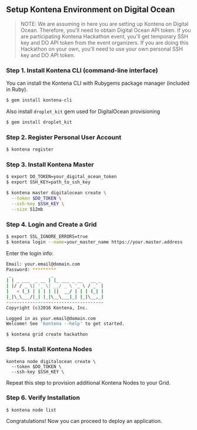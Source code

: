 ## Setup Kontena Environment on Digital Ocean

> NOTE: We are assuming in here you are setting up Kontena on Digital Ocean. Therefore, you'll need to obtain Digital Ocean API token. If you are participating Kontena Hackathon event, you'll get temporary SSH key and DO API token from the event organizers. If you are doing this Hackathon on your own, you'll need to use your own personal SSH key and DO API token.

### Step 1. Install Kontena CLI (command-line interface)

You can install the Kontena CLI with Rubygems package manager (included in Ruby).

```sh
$ gem install kontena-cli
```

Also install `droplet_kit` gem used for DigitalOcean provisioning

```sh
$ gem install droplet_kit
```

### Step 2. Register Personal User Account

```sh
$ kontena register
```

### Step 3. Install Kontena Master

```sh
$ export DO_TOKEN=your_digital_ocean_token
$ export SSH_KEY=path_to_ssh_key
```

```sh
$ kontena master digitalocean create \
  --token $DO_TOKEN \
  --ssh-key $SSH_KEY \
  --size 512mb
```

### Step 4. Login and Create a Grid

```sh
$ export SSL_IGNORE_ERRORS=true
$ kontena login --name=your_master_name https://your.master.address
```

Enter the login info:

```sh
Email: your.email@domain.com
Password: *********
 _               _
| | _ ___  _ __ | |_ ___ _ __   __ _
| |/ / _ \| '_ \| __/ _ \ '_ \ / _` |
|   < (_) | | | | ||  __/ | | | (_| |
|_|\_\___/|_| |_|\__\___|_| |_|\__,_|
-------------------------------------
Copyright (c)2016 Kontena, Inc.

Logged in as your.email@domain.com
Welcome! See 'kontena --help' to get started.
```

```
$ kontena grid create hackathon
```

### Step 5. Install Kontena Nodes

```
kontena node digitalocean create \
  --token $DO_TOKEN \
  --ssh-key $SSH_KEY \
```

Repeat this step to provision additional Kontena Nodes to your Grid.

### Step 6. Verify Installation

```
$ kontena node list
```

Congratulations! Now you can proceed to deploy an application.
